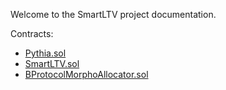 Welcome to the SmartLTV project documentation.

Contracts: 
- [Pythia.sol](./contracts/pythia.md)
- [SmartLTV.sol](./contracts/smartltv.md)
- [BProtocolMorphoAllocator.sol](./contracts/bprotocolmorphoallocator.md)